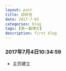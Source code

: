 ```yaml
---
layout: post
title: 邱钟浩
date: 2017-7-03
categories: blog
tags: [第一篇博文]
description: first blog
---
```


### 2017年7月4日10:34:59
- 主页建立
